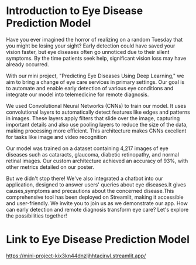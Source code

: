 # Introduction to Eye Disease Prediction Model
Have you ever imagined the horror of realizing on a random Tuesday that you might be losing your sight? Early detection could have saved your vision faster, but eye diseases often go unnoticed due to their silent symptoms. By the time patients seek help, significant vision loss may have already occurred.

With our mini project, "Predicting Eye Diseases Using Deep Learning," we aim to bring a change of eye care services in primary settings. Our goal is to automate and  enable early detection of various eye conditions and integrate our model into telemedicine for remote diagnosis.

We used Convolutional Neural Networks (CNNs) to train our model.  It uses convolutional layers to automatically detect features like edges and patterns in images. These layers apply filters that slide over the image, capturing important details and  also use pooling layers to reduce the size of the data, making processing more efficient. This architecture makes CNNs excellent for tasks like image and video recognition

Our model was trained on a dataset containing 4,217 images of eye diseases such as  cataracts, glaucoma, diabetic retinopathy, and normal retinal images. Our custom architecture achieved an accuracy of 93%, with other metrics detailed on our poster.

But we didn't stop there! We've also integrated a chatbot into our application, designed to answer users' queries about eye diseases.It gives causes,symptoms and precautions about the concerned disease.This comprehensive tool has been deployed on Streamlit, making it accessible and user-friendly.
We invite you to join us as we demonstrate our app. How can early detection and remote diagnosis transform eye care? Let's explore the possibilities together!

# Link to Eye Disease Prediction Model
https://mini-project-kix3kn44dnzljhhtacjrwl.streamlit.app/
